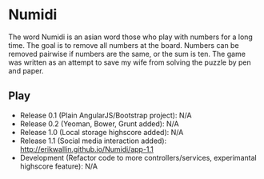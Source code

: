 Numidi
======

The word Numidi is an asian word those who play with numbers for a long time. The goal is to remove all numbers at the board. Numbers can be removed pairwise if numbers are the same, or the sum is ten. The game was written as an attempt to save my wife from solving the puzzle by pen and paper.

Play
----
* Release 0.1 (Plain AngularJS/Bootstrap project): N/A
* Release 0.2 (Yeoman, Bower, Grunt added): N/A
* Release 1.0 (Local storage highscore added): N/A
* Release 1.1 (Social media interaction added): <http://erikwallin.github.io/Numidi/app-1.1>
* Development (Refactor code to more controllers/services, experimantal highscore feature): N/A

